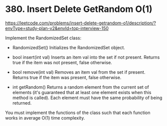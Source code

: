 # 380. Insert Delete GetRandom O(1)
https://leetcode.com/problems/insert-delete-getrandom-o1/description/?envType=study-plan-v2&envId=top-interview-150

Implement the RandomizedSet class:

- RandomizedSet() Initializes the RandomizedSet object.

- bool insert(int val) Inserts an item val into the set if not present. Returns true if the item was not present, false otherwise.

- bool remove(int val) Removes an item val from the set if present. Returns true if the item was present, false otherwise.

- int getRandom() Returns a random element from the current set of elements (it's guaranteed that at least one element exists when this method is called). Each element must have the same probability of being returned.

You must implement the functions of the class such that each function works in average O(1) time complexity.